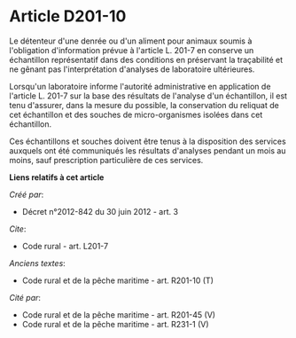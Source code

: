 # Article D201-10

Le détenteur d'une denrée ou d'un aliment pour animaux soumis à l'obligation d'information prévue à l'article L. 201-7 en
conserve un échantillon représentatif dans des conditions en préservant la traçabilité et ne gênant pas l'interprétation
d'analyses de laboratoire ultérieures. 

Lorsqu'un laboratoire informe l'autorité administrative en application de l'article L. 201-7 sur la base des résultats de
l'analyse d'un échantillon, il est tenu d'assurer, dans la mesure du possible, la conservation du reliquat de cet échantillon
et des souches de micro-organismes isolées dans cet échantillon. 

Ces échantillons et souches doivent être tenus à la disposition des services auxquels ont été communiqués les résultats
d'analyses pendant un mois au moins, sauf prescription particulière de ces services.

**Liens relatifs à cet article**

_Créé par_:

  - Décret n°2012-842 du 30 juin 2012 - art. 3

_Cite_:

  - Code rural - art. L201-7

_Anciens textes_:

  - Code rural et de la pêche maritime - art. R201-10 (T)

_Cité par_:

  - Code rural et de la pêche maritime - art. R201-45 (V)
  - Code rural et de la pêche maritime - art. R231-1 (V)
